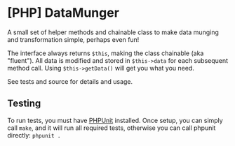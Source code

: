 # [PHP] DataMunger
A small set of helper methods and chainable class to make data munging and transformation simple, perhaps even fun!

The interface always returns ```$this```, making the class chainable (aka "fluent"). All data is modified and stored in ```$this->data``` for each subsequent method call. Using ```$this->getData()``` will get you what you need.

See tests and source for details and usage.

## Testing
To run tests, you must have [PHPUnit](https://phpunit.de/) installed. Once setup, you can simply call `make`, and it will run all required tests, otherwise you can call phpunit directly: `phpunit .`
